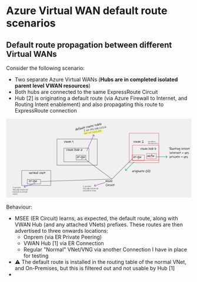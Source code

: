 # Azure Virtual WAN default route scenarios

## Default route propagation between different Virtual WANs

Consider the following scenario:
- Two separate Azure Virtual WANs (**Hubs are in completed isolated parent level VWAN resources**)
- Both hubs are connected to the same ExpressRoute Circuit
- Hub [2] is originating a default route (via Azure Firewall to Internet, and Routing Intent enablement) and also propagating this route to ExpressRoute connection


![](images/2023-09-07-16-37-24.png)

Behaviour:
- MSEE (ER Circuit) learns, as expected, the default route, along with VWAN Hub (and any attached VNets) prefixes. These routes are then advertised to three onwards locations:
  - Onprem (via ER Private Peering)
  - VWAN Hub [1] via ER Connection
  - Regular "Normal" VNet/VNG via another Connection I have in place for testing
- :warning: The default route is installed in the routing table of the normal VNet, and On-Premises, but this is filtered out and not usable by Hub [1]
-

